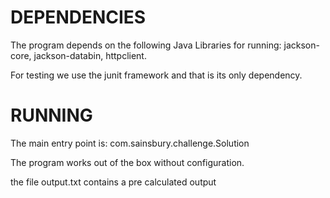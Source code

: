 # DEPENDENCIES

The program depends on the following Java Libraries for running: jackson-core, jackson-databin, httpclient.

For testing we use the junit framework and that is its only dependency.

# RUNNING

The main entry point is: com.sainsbury.challenge.Solution

The program works out of the box without configuration.

the file output.txt contains a pre calculated output
